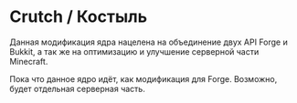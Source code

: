 # Crutch / Костыль

Данная модификация ядра нацелена на объединение двух API Forge и Bukkit, а так же на оптимизацию и улучшение серверной части Minecraft.


Пока что данное ядро идёт, как модификация для Forge. Возможно, будет отдельная серверная часть.
